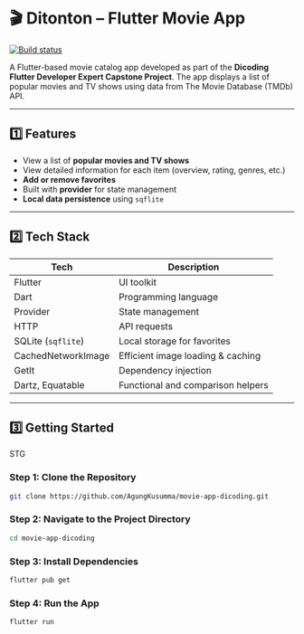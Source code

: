 # 🎬 Ditonton – Flutter Movie App

[![Build status](https://api.codemagic.io/apps/6854d420493da21664fdeb7f/6854d420493da21664fdeb7e/status_badge.svg)](https://codemagic.io/app/6854d420493da21664fdeb7f/6854d420493da21664fdeb7e/latest_build)

A Flutter-based movie catalog app developed as part of the **Dicoding Flutter Developer Expert Capstone Project**. The app displays a list of popular movies and TV shows using data from The Movie Database (TMDb) API.

---

## 1️⃣ Features

- View a list of **popular movies and TV shows**
- View detailed information for each item (overview, rating, genres, etc.)
- **Add or remove favorites**
- Built with **provider** for state management
- **Local data persistence** using `sqflite`

---

## 2️⃣ Tech Stack

| Tech               | Description                           |
|--------------------|---------------------------------------|
| Flutter            | UI toolkit                            |
| Dart               | Programming language                  |
| Provider           | State management                      |
| HTTP               | API requests                          |
| SQLite (`sqflite`) | Local storage for favorites           |
| CachedNetworkImage | Efficient image loading & caching     |
| GetIt              | Dependency injection                  |
| Dartz, Equatable   | Functional and comparison helpers     |

---

## 3️⃣ Getting Started
STG
### Step 1: Clone the Repository

```bash
git clone https://github.com/AgungKusumma/movie-app-dicoding.git
```

### Step 2: Navigate to the Project Directory

```bash
cd movie-app-dicoding
```

### Step 3: Install Dependencies

```bash
flutter pub get
```

### Step 4: Run the App

```bash
flutter run
```